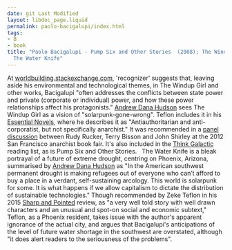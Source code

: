 ```yaml
---
date: git Last Modified
layout: libdoc_page.liquid
permalink: paolo-bacigalupi/index.html
tags:
- B
- book
title: "Paolo Bacigalupi - Pump Six and Other Stories  (2008); The Windup Girl (2009);
  The Water Knife"
---
```


At <a href="http://worldbuilding.stackexchange.com/questions/17163/how-to-make-a-fictional-anarchist-society-believable-to-non-anarchists"> worldbuilding.stackexchange.com</a>, 'recognizer' suggests that, leaving aside  his environmental and technological themes, in The Windup Girl and other works, Bacigalupi  "often addresses the conflicts between state power and private (corporate or  individual) power, and how these power relationships affect his protagonists." <a href="https://medium.com/@andrewdhudson/on-the-political-dimensions-of-solarpunk-c5a7b4bf8df4#.h3ytsz7b6"> Andrew Dana Hudson</a> sees The Windup Girl as a vision of "solarpunk-gone-wrong". Teflon includes it in his <a href="https://seesharppress.wordpress.com/2013/10/24/anarchist-science-fiction-favorite-novels/"> Essential Novels</a>, where he describes it as "Antiauthoritarian and  anti-corporatist, but not specifically anarchist." It was recommended in a <a href="http://www.rudyrucker.com/blog/mp3/rucker_bisson_shirley_anarchist_book_fair_san_francisco_march_31_2012.mp3"> panel discussion</a> between Rudy Rucker, Terry Bisson and John Shirley at the  2012 San Francisco anarchist book fair. It's also included in the <a href="http://thinkgalactic.org/reading-lists/by-author/">Think Galactic</a>  reading list, as is Pump Six and Other Stories.
 
The Water Knife is a bleak portrayal  of a future of extreme drought, centring on Phoenix, Arizona, summarised by <a href="https://medium.com/solarpunks/on-the-political-dimensions-of-solarpunk-c5a7b4bf8df4"> Andrew Dana Hudson</a> as "In the American southwest permanent drought is making  refugees out of everyone who can’t afford to buy a place in a verdant,  self-sustaining arcology. This world is  solarpunk for some. It is what happens if we allow capitalism to dictate  the distribution of sustainable technologies." Though recommended by Zeke Teflon  in his 2015 <a href="https://seesharppress.wordpress.com/2015/07/05/review-the-water-knife-by-paolo-bacigalupi/"> Sharp and Pointed</a> review, as "a very well told story with well drawn  characters and an unusual and spot-on social and economic subtext," Teflon, as a  Phoenix resident, takes issue with the author's apparent ignorance of the actual  city, and argues that Bacigalupi's anticipations of the level of future  water shortage in the southwest are overstated, although "it does alert readers  to the seriousness of the problems".